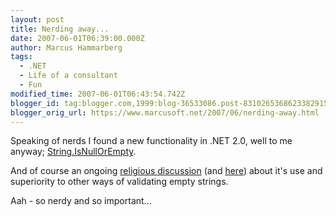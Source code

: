 ```yaml
---
layout: post
title: Nerding away...
date: 2007-06-01T06:39:00.000Z
author: Marcus Hammarberg
tags:
  - .NET
  - Life of a consultant
  - Fun
modified_time: 2007-06-01T06:43:54.742Z
blogger_id: tag:blogger.com,1999:blog-36533086.post-8310265368623382915
blogger_orig_url: https://www.marcusoft.net/2007/06/nerding-away.html
---
```


Speaking of nerds I found a new functionality in .NET 2.0, well to me anyway; [String.IsNullOrEmpty](http://msdn2.microsoft.com/en-us/library/system.string.isnullorempty.aspx).

And of course an ongoing [religious discussion](http://weblogs.asp.net/esanchez/archive/2006/04/03/441716.aspx) (and [here](http://weblogs.asp.net/esanchez/archive/2006/03/29/441431.aspx)) about it's use and superiority to other ways of validating empty strings.

Aah - so nerdy and so important...
